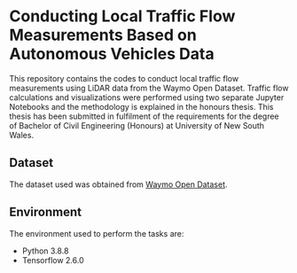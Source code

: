 # Conducting Local Traffic Flow Measurements Based on Autonomous Vehicles Data

This repository contains the codes to conduct local traffic flow measurements using LiDAR data from the Waymo Open Dataset. Traffic flow calculations and visualizations were performed using two separate Jupyter Notebooks and the methodology is explained in the honours thesis. This thesis has been submitted in fulfilment of the requirements for the degree of Bachelor of Civil Engineering (Honours) at University of New South Wales. 

## Dataset
The dataset used was obtained from [Waymo Open Dataset](https://waymo.com/open/download/). 

## Environment
The environment used to perform the tasks are:
- Python 3.8.8
- Tensorflow 2.6.0
